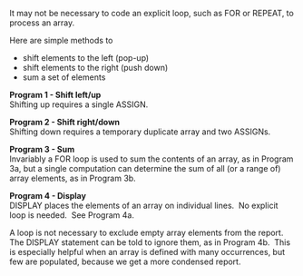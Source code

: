 It may not be necessary to code an explicit loop, such as FOR or REPEAT, to process an array.

Here are simple methods to

* shift elements to the left (pop-up)
* shift elements to the right (push down)
* sum a set of elements

**Program 1 - Shift left/up**  
Shifting up requires a single ASSIGN.

**Program 2 - Shift right/down**  
Shifting down requires a temporary duplicate array and two ASSIGNs.

**Program 3 - Sum**  
Invariably a FOR loop is used to sum the contents of an array, as in Program 3a, but a single computation can determine the sum of all (or a range of) array elements, as in Program 3b.  

**Program 4 - Display**  
DISPLAY places the elements of an array on individual lines.  No explicit loop is needed.  See Program 4a.

A loop is not necessary to exclude empty array elements from the report.  The DISPLAY statement can be told to ignore them, as in Program 4b.  This is especially helpful when an array is defined with many occurrences, but few are populated, because we get a more condensed report.
